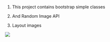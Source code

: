 1) This project contains bootstrap simple classes
2) And Random Image API

3) Layout images

  ![](https://raw.githubusercontent.com/mobink09/hong-kong-university-bootstrap-ass-1/master/img/assignment%201.png)
